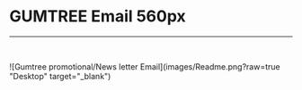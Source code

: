 # GUMTREE Email 560px

<hr/>

<br/>

![Gumtree promotional/News letter Email](images/Readme.png?raw=true "Desktop" target="_blank")
